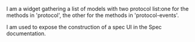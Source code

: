 I am a widget gathering a list of models with two protocol list:one for the methods in 'protocol', the other for the methods in 'protocol-events'.I am used to expose the construction of a spec UI in the Spec documentation.